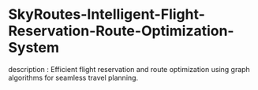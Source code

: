 # SkyRoutes-Intelligent-Flight-Reservation-Route-Optimization-System
description : Efficient flight reservation and route optimization using graph algorithms for seamless travel planning.  
